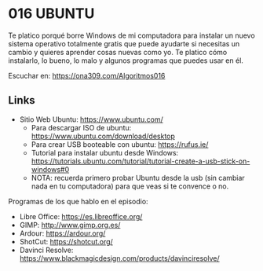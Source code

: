 # 016 UBUNTU

Te platico porqué borre Windows de mi computadora para instalar un nuevo sistema operativo totalmente gratis que puede ayudarte si necesitas un cambio y quieres aprender cosas nuevas como yo. Te platico cómo instalarlo, lo bueno, lo malo y algunos programas que puedes usar en él.

Escuchar en: https://ona309.com/Algoritmos016

## Links

* Sitio Web Ubuntu: https://www.ubuntu.com/
  * Para descargar ISO de ubuntu: https://www.ubuntu.com/download/desktop
  * Para crear USB booteable con ubuntu: https://rufus.ie/
  * Tutorial para instalar ubuntu desde Windows: https://tutorials.ubuntu.com/tutorial/tutorial-create-a-usb-stick-on-windows#0
  * NOTA: recuerda primero probar Ubuntu desde la usb (sin cambiar nada en tu computadora) para que veas si te convence o no.

Programas de los que hablo en el episodio:
* Libre Office: https://es.libreoffice.org/
* GIMP: http://www.gimp.org.es/
* Ardour: https://ardour.org/
* ShotCut: https://shotcut.org/
* Davinci Resolve: https://www.blackmagicdesign.com/products/davinciresolve/
